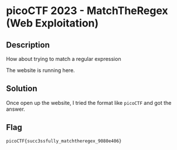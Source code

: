 # picoCTF 2023 - MatchTheRegex (Web Exploitation)

## Description 

How about trying to match a regular expression

The website is running here.

## Solution 

Once open up the website, I tried the format like `picoCTF` and got the answer. 

## Flag 

`picoCTF{succ3ssfully_matchtheregex_9080e406}`